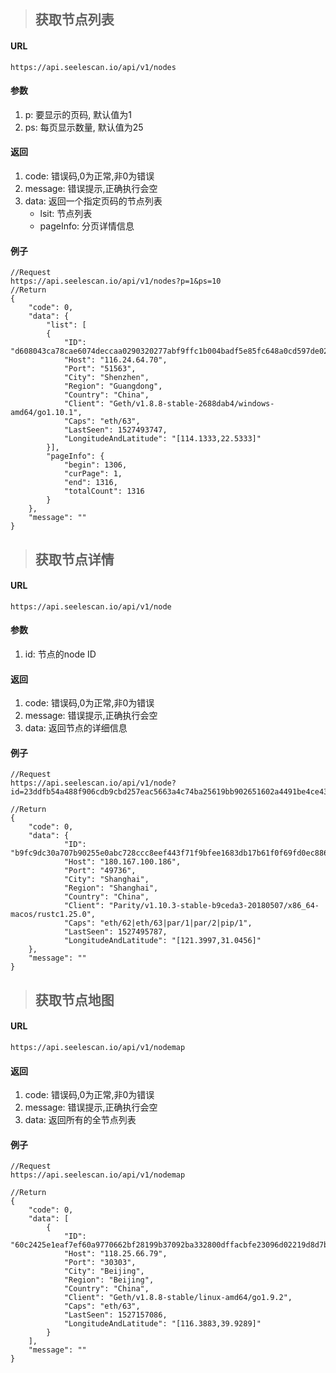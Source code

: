 >## 获取节点列表
#### URL
	https://api.seelescan.io/api/v1/nodes
	
#### 参数 
1. p: 要显示的页码, 默认值为1
2. ps: 每页显示数量, 默认值为25

#### 返回
1. code: 错误码,0为正常,非0为错误
2. message: 错误提示,正确执行会空
3. data: 返回一个指定页码的节点列表
   * lsit: 节点列表
   * pageInfo: 分页详情信息

#### 例子
	//Request
	https://api.seelescan.io/api/v1/nodes?p=1&ps=10	
	//Return
	{
        "code": 0, 
        "data": {
            "list": [
            {
                "ID": "d608043ca78cae6074deccaa0290320277abf9ffc1b004badf5e85fc648a0cd597de02338626729b60b1721a352ca621bd13ed378819e29c60d1bff3ad5cabef", 
                "Host": "116.24.64.70", 
                "Port": "51563", 
                "City": "Shenzhen", 
                "Region": "Guangdong", 
                "Country": "China", 
                "Client": "Geth/v1.8.8-stable-2688dab4/windows-amd64/go1.10.1", 
                "Caps": "eth/63", 
                "LastSeen": 1527493747, 
                "LongitudeAndLatitude": "[114.1333,22.5333]"
            }], 
            "pageInfo": {
                "begin": 1306, 
                "curPage": 1, 
                "end": 1316, 
                "totalCount": 1316
            }
        }, 
        "message": ""
	}
	
>## 获取节点详情
#### URL
	https://api.seelescan.io/api/v1/node

#### 参数 
1. id: 节点的node ID

#### 返回
1. code: 错误码,0为正常,非0为错误
2. message: 错误提示,正确执行会空
3. data: 返回节点的详细信息

#### 例子
	//Request
	https://api.seelescan.io/api/v1/node?id=23ddfb54a488f906cdb9cbd257eac5663a4c74ba25619bb902651602a4491be4ce437907fcc567b31be6746a014931f4670ac116c0010e5beb28b0dce2c6eaad
	
	//Return
	{
        "code": 0, 
        "data": {
                "ID": "b9fc9dc30a707b90255e0abc728ccc8eef443f71f9bfee1683db17b61f0f69fd0ec88616b4ffadc527343ec3940eb69e875a5cee71932f7f4a197393ca1a2f93", 
                "Host": "180.167.100.186", 
                "Port": "49736", 
                "City": "Shanghai", 
                "Region": "Shanghai", 
                "Country": "China", 
                "Client": "Parity/v1.10.3-stable-b9ceda3-20180507/x86_64-macos/rustc1.25.0", 
                "Caps": "eth/62|eth/63|par/1|par/2|pip/1", 
                "LastSeen": 1527495787, 
                "LongitudeAndLatitude": "[121.3997,31.0456]"
        }, 
        "message": ""
	}

>## 获取节点地图
#### URL
	https://api.seelescan.io/api/v1/nodemap

#### 返回
1. code: 错误码,0为正常,非0为错误
2. message: 错误提示,正确执行会空
3. data: 返回所有的全节点列表

#### 例子
	//Request
	https://api.seelescan.io/api/v1/nodemap
	
	//Return
	{
		"code": 0, 
		"data": [
			{
				"ID": "60c2425e1eaf7ef60a9770662bf28199b37092ba332800dffacbfe23096d02219d8d7b84ca4640fe89b9feffc81d5c1c6b09311a4c888c363b24aed75246b0f9", 
				"Host": "118.25.66.79", 
				"Port": "30303", 
				"City": "Beijing", 
				"Region": "Beijing", 
				"Country": "China", 
				"Client": "Geth/v1.8.8-stable/linux-amd64/go1.9.2", 
				"Caps": "eth/63", 
				"LastSeen": 1527157086, 
				"LongitudeAndLatitude": "[116.3883,39.9289]"
			}
		], 
		"message": ""
	}